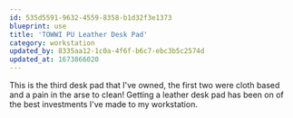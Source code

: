 ```yaml
---
id: 535d5591-9632-4559-8358-b1d32f3e1373
blueprint: use
title: 'TOWWI PU Leather Desk Pad'
category: workstation
updated_by: 8335aa12-1c0a-4f6f-b6c7-ebc3b5c2574d
updated_at: 1673866020
---
```

This is the third desk pad that I've owned, the first two were cloth based and a pain in the arse to clean! Getting a leather desk pad has been on of the best investments I've made to my workstation.